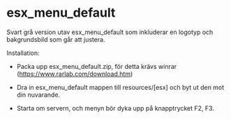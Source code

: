 # esx_menu_default
Svart grå version utav esx_menu_default som inkluderar en logotyp och bakgrundsbild som går att justera.


Installation:

- Packa upp esx_menu_default.zip, för detta krävs winrar (https://www.rarlab.com/download.htm)

- Dra in esx_menu_default mappen till resources/[esx] och byt ut den mot din nuvarande.

- Starta om servern, och menyn bör dyka upp på knapptrycket F2, F3.
